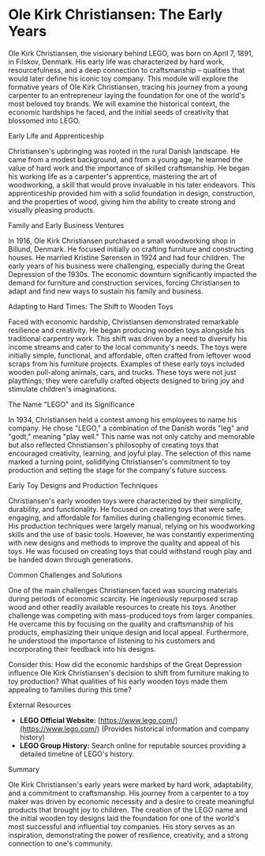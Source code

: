 # Ole Kirk Christiansen: The Early Years

Ole Kirk Christiansen, the visionary behind LEGO, was born on April 7, 1891, in Filskov, Denmark. His early life was characterized by hard work, resourcefulness, and a deep connection to craftsmanship – qualities that would later define his iconic toy company. This module will explore the formative years of Ole Kirk Christiansen, tracing his journey from a young carpenter to an entrepreneur laying the foundation for one of the world's most beloved toy brands. We will examine the historical context, the economic hardships he faced, and the initial seeds of creativity that blossomed into LEGO.

Early Life and Apprenticeship

Christiansen's upbringing was rooted in the rural Danish landscape. He came from a modest background, and from a young age, he learned the value of hard work and the importance of skilled craftsmanship. He began his working life as a carpenter's apprentice, mastering the art of woodworking, a skill that would prove invaluable in his later endeavors. This apprenticeship provided him with a solid foundation in design, construction, and the properties of wood, giving him the ability to create strong and visually pleasing products.

Family and Early Business Ventures

In 1916, Ole Kirk Christiansen purchased a small woodworking shop in Billund, Denmark. He focused initially on crafting furniture and constructing houses. He married Kristine Sørensen in 1924 and had four children. The early years of his business were challenging, especially during the Great Depression of the 1930s. The economic downturn significantly impacted the demand for furniture and construction services, forcing Christiansen to adapt and find new ways to sustain his family and business.

Adapting to Hard Times: The Shift to Wooden Toys

Faced with economic hardship, Christiansen demonstrated remarkable resilience and creativity. He began producing wooden toys alongside his traditional carpentry work. This shift was driven by a need to diversify his income streams and cater to the local community's needs. The toys were initially simple, functional, and affordable, often crafted from leftover wood scraps from his furniture projects. Examples of these early toys included wooden pull-along animals, cars, and trucks. These toys were not just playthings; they were carefully crafted objects designed to bring joy and stimulate children's imaginations.

The Name "LEGO" and its Significance

In 1934, Christiansen held a contest among his employees to name his company. He chose "LEGO," a combination of the Danish words "leg" and "godt," meaning "play well." This name was not only catchy and memorable but also reflected Christiansen's philosophy of creating toys that encouraged creativity, learning, and joyful play. The selection of this name marked a turning point, solidifying Christiansen's commitment to toy production and setting the stage for the company's future success.

Early Toy Designs and Production Techniques

Christiansen's early wooden toys were characterized by their simplicity, durability, and functionality. He focused on creating toys that were safe, engaging, and affordable for families during challenging economic times. His production techniques were largely manual, relying on his woodworking skills and the use of basic tools. However, he was constantly experimenting with new designs and methods to improve the quality and appeal of his toys. He was focused on creating toys that could withstand rough play and be handed down through generations.

Common Challenges and Solutions

One of the main challenges Christiansen faced was sourcing materials during periods of economic scarcity. He ingeniously repurposed scrap wood and other readily available resources to create his toys. Another challenge was competing with mass-produced toys from larger companies. He overcame this by focusing on the quality and craftsmanship of his products, emphasizing their unique design and local appeal. Furthermore, he understood the importance of listening to his customers and incorporating their feedback into his designs.

Consider this: How did the economic hardships of the Great Depression influence Ole Kirk Christiansen's decision to shift from furniture making to toy production? What qualities of his early wooden toys made them appealing to families during this time?

External Resources

*   **LEGO Official Website:** [https://www.lego.com/](https://www.lego.com/) (Provides historical information and company history)
*   **LEGO Group History:** Search online for reputable sources providing a detailed timeline of LEGO's history.

Summary

Ole Kirk Christiansen's early years were marked by hard work, adaptability, and a commitment to craftsmanship. His journey from a carpenter to a toy maker was driven by economic necessity and a desire to create meaningful products that brought joy to children. The creation of the LEGO name and the initial wooden toy designs laid the foundation for one of the world's most successful and influential toy companies. His story serves as an inspiration, demonstrating the power of resilience, creativity, and a strong connection to one's community.
